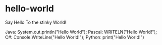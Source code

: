 # hello-world
Say Hello To the stinky World!

Java: System.out.println("Hello World");
Pascal: WRITELN("Hello World!");
C#: Console.WriteLine("Hello World!");
Python: print("Hello World!")
